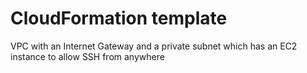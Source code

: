 # CloudFormation template

VPC with an Internet Gateway and a private subnet which has an EC2 instance to allow SSH from anywhere
